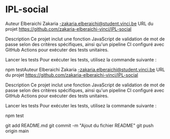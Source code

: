 # IPL-social
Auteur
Elberaichi
Zakaria -zakaria.elberaichi@student.vinci.be
URL du projet
https://github.com/zakaria-elberaichi-vinci/IPL-social

Description
Ce projet inclut une fonction JavaScript de validation de mot de passe selon des critères spécifiques, ainsi qu'un pipeline CI configuré avec GitHub Actions pour exécuter des tests unitaires.

Lancer les tests
Pour exécuter les tests, utilisez la commande suivante :

npm testAuteur
Elberaichi
Zakaria -zakaria.elberaichi@student.vinci.be
URL du projet
https://github.com/zakaria-elberaichi-vinci/IPL-social

Description
Ce projet inclut une fonction JavaScript de validation de mot de passe selon des critères spécifiques, ainsi qu'un pipeline CI configuré avec GitHub Actions pour exécuter des tests unitaires.

Lancer les tests
Pour exécuter les tests, utilisez la commande suivante :

npm test

git add README.md
git commit -m "Ajout du fichier README"
git push origin main